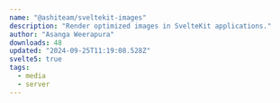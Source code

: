 ```yaml
---
name: "@ashiteam/sveltekit-images"
description: "Render optimized images in SvelteKit applications."
author: "Asanga Weerapura"
downloads: 48
updated: "2024-09-25T11:19:08.528Z"
svelte5: true
tags: 
  - media
  - server
---
```

